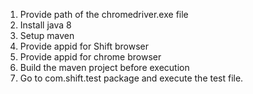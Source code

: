 1. Provide path of the chromedriver.exe file
2. Install java 8 
3. Setup maven
4. Provide appid for Shift browser
5. Provide appid for chrome browser
6. Build the maven project before execution
7. Go to com.shift.test package and execute the test file. 